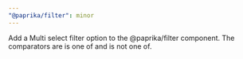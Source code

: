 ```yaml
---
"@paprika/filter": minor
---
```


Add a Multi select filter option to the @paprika/filter component.
The comparators are is one of and is not one of.
